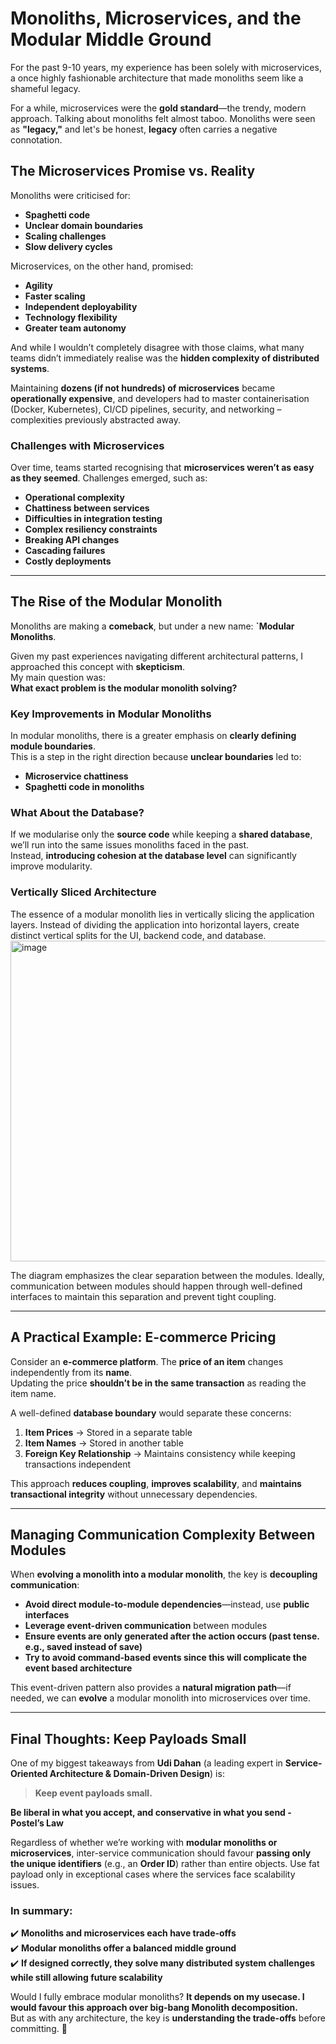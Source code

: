 # **Monoliths, Microservices, and the Modular Middle Ground**

For the past 9-10 years, my experience has been solely with microservices, a once highly fashionable architecture that made monoliths seem like a shameful legacy. 

For a while, microservices were the **gold standard**—the trendy, modern approach. Talking about monoliths felt almost taboo. Monoliths were seen as **"legacy,"** and let's be honest, **legacy** often carries a negative connotation.  

## **The Microservices Promise vs. Reality**  

Monoliths were criticised for:  
- **Spaghetti code**  
- **Unclear domain boundaries**  
- **Scaling challenges**  
- **Slow delivery cycles**  

Microservices, on the other hand, promised:  
- **Agility**  
- **Faster scaling**  
- **Independent deployability**  
- **Technology flexibility**  
- **Greater team autonomy**

And while I wouldn’t completely disagree with those claims, what many teams didn’t immediately realise was the **hidden complexity of distributed systems**.  

Maintaining **dozens (if not hundreds) of microservices** became **operationally expensive**, and developers had to master containerisation (Docker, Kubernetes), CI/CD pipelines, security, and networking – complexities previously abstracted away. 

### **Challenges with Microservices**  

Over time, teams started recognising that **microservices weren’t as easy as they seemed**. Challenges emerged, such as:  
- **Operational complexity**  
- **Chattiness between services**  
- **Difficulties in integration testing**  
- **Complex resiliency constraints**  
- **Breaking API changes**  
- **Cascading failures**  
- **Costly deployments**  

---

## **The Rise of the Modular Monolith**  

Monoliths are making a **comeback**, but under a new name: **`Modular Monoliths**.  

Given my past experiences navigating different architectural patterns, I approached this concept with **skepticism**.  
My main question was:  
**What exact problem is the modular monolith solving?**  

### **Key Improvements in Modular Monoliths**
In modular monoliths, there is a greater emphasis on **clearly defining module boundaries**.  
This is a step in the right direction because **unclear boundaries** led to:
- **Microservice chattiness**  
- **Spaghetti code in monoliths**  

### **What About the Database?**
If we modularise only the **source code** while keeping a **shared database**, we’ll run into the same issues monoliths faced in the past.  
Instead, **introducing cohesion at the database level** can significantly improve modularity.  

### **Vertically Sliced Architecture**

The essence of a modular monolith lies in vertically slicing the application layers. Instead of dividing the application into horizontal layers, create distinct vertical splits for the UI, backend code, and database.
<img width="513" alt="image" src="https://github.com/user-attachments/assets/f1d66e9f-b63a-4fd9-aec0-38f47685d7d1" />

The diagram emphasizes the clear separation between the modules. Ideally, communication between modules should happen through well-defined interfaces to maintain this separation and prevent tight coupling.

---

## **A Practical Example: E-commerce Pricing**  

Consider an **e-commerce platform**. The **price of an item** changes independently from its **name**.  
Updating the price **shouldn’t be in the same transaction** as reading the item name.  

A well-defined **database boundary** would separate these concerns:  
1. **Item Prices** → Stored in a separate table  
2. **Item Names** → Stored in another table  
3. **Foreign Key Relationship** → Maintains consistency while keeping transactions independent  

This approach **reduces coupling**, **improves scalability**, and **maintains transactional integrity** without unnecessary dependencies.  

---

## **Managing Communication Complexity Between Modules**  

When **evolving a monolith into a modular monolith**, the key is **decoupling communication**:  
- **Avoid direct module-to-module dependencies**—instead, use **public interfaces**  
- **Leverage event-driven communication** between modules  
- **Ensure events are only generated after the action occurs (past tense. e.g., saved instead of save)**  
- **Try to avoid command-based events since this will complicate the event based architecture**  

This event-driven pattern also provides a **natural migration path**—if needed, we can **evolve** a modular monolith into microservices over time.  

---

## **Final Thoughts: Keep Payloads Small**  

One of my biggest takeaways from **Udi Dahan** (a leading expert in **Service-Oriented Architecture & Domain-Driven Design**) is:  

> **Keep event payloads small.**  

**Be liberal in what you accept, and conservative in what you send - Postel’s Law**

Regardless of whether we’re working with **modular monoliths or microservices**, inter-service communication should favour **passing only the unique identifiers** (e.g., an **Order ID**) rather than entire objects. Use fat payload only in exceptional cases where the services face scalability issues.

### **In summary:**  
✔️ **Monoliths and microservices each have trade-offs**  
✔️ **Modular monoliths offer a balanced middle ground**  
✔️ **If designed correctly, they solve many distributed system challenges while still allowing future scalability**  

Would I fully embrace modular monoliths? **It depends on my usecase. I would favour this approach over big-bang Monolith decomposition.**  
But as with any architecture, the key is **understanding the trade-offs** before committing. 🚀  
